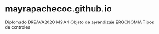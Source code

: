 # mayrapachecoc.github.io
Diplomado DREAVA2020 M3.A4 Objeto de aprendizaje ERGONOMIA Tipos de controles 
